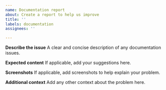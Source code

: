 ```yaml
---
name: Documentation report
about: Create a report to help us improve
title: ''
labels: documentation
assignees: ''

---
```


**Describe the issue**
A clear and concise description of any documentation issues.

**Expected content**
If applicable, add your suggestions here. 

**Screenshots**
If applicable, add screenshots to help explain your problem.

**Additional context**
Add any other context about the problem here.
